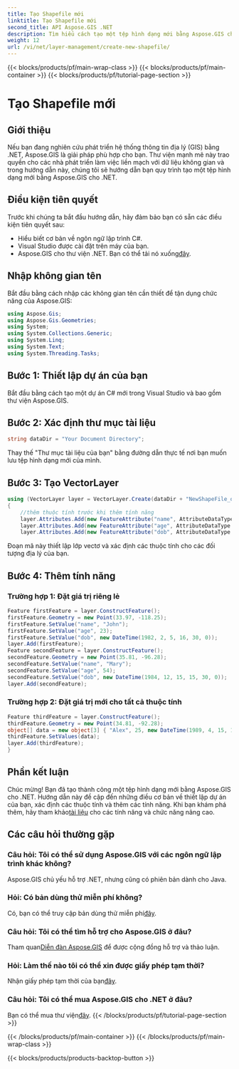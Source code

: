 ```yaml
---
title: Tạo Shapefile mới
linktitle: Tạo Shapefile mới
second_title: API Aspose.GIS .NET
description: Tìm hiểu cách tạo một tệp hình dạng mới bằng Aspose.GIS cho .NET. Hãy làm theo hướng dẫn từng bước của chúng tôi và khám phá sức mạnh của thao tác dữ liệu không gian.
weight: 12
url: /vi/net/layer-management/create-new-shapefile/
---
```


{{< blocks/products/pf/main-wrap-class >}}
{{< blocks/products/pf/main-container >}}
{{< blocks/products/pf/tutorial-page-section >}}

# Tạo Shapefile mới

## Giới thiệu
Nếu bạn đang nghiên cứu phát triển hệ thống thông tin địa lý (GIS) bằng .NET, Aspose.GIS là giải pháp phù hợp cho bạn. Thư viện mạnh mẽ này trao quyền cho các nhà phát triển làm việc liền mạch với dữ liệu không gian và trong hướng dẫn này, chúng tôi sẽ hướng dẫn bạn quy trình tạo một tệp hình dạng mới bằng Aspose.GIS cho .NET.
## Điều kiện tiên quyết
Trước khi chúng ta bắt đầu hướng dẫn, hãy đảm bảo bạn có sẵn các điều kiện tiên quyết sau:
- Hiểu biết cơ bản về ngôn ngữ lập trình C#.
- Visual Studio được cài đặt trên máy của bạn.
-  Aspose.GIS cho thư viện .NET. Bạn có thể tải nó xuống[đây](https://releases.aspose.com/gis/net/).
## Nhập không gian tên
Bắt đầu bằng cách nhập các không gian tên cần thiết để tận dụng chức năng của Aspose.GIS:
```csharp
using Aspose.Gis;
using Aspose.Gis.Geometries;
using System;
using System.Collections.Generic;
using System.Linq;
using System.Text;
using System.Threading.Tasks;
```
## Bước 1: Thiết lập dự án của bạn
Bắt đầu bằng cách tạo một dự án C# mới trong Visual Studio và bao gồm thư viện Aspose.GIS.
## Bước 2: Xác định thư mục tài liệu
```csharp
string dataDir = "Your Document Directory";
```
Thay thế "Thư mục tài liệu của bạn" bằng đường dẫn thực tế nơi bạn muốn lưu tệp hình dạng mới của mình.
## Bước 3: Tạo VectorLayer
```csharp
using (VectorLayer layer = VectorLayer.Create(dataDir + "NewShapeFile_out.shp", Drivers.Shapefile))
{
    //thêm thuộc tính trước khi thêm tính năng
    layer.Attributes.Add(new FeatureAttribute("name", AttributeDataType.String));
    layer.Attributes.Add(new FeatureAttribute("age", AttributeDataType.Integer));
    layer.Attributes.Add(new FeatureAttribute("dob", AttributeDataType.DateTime));
```
Đoạn mã này thiết lập lớp vectơ và xác định các thuộc tính cho các đối tượng địa lý của bạn.
## Bước 4: Thêm tính năng
### Trường hợp 1: Đặt giá trị riêng lẻ
```csharp
Feature firstFeature = layer.ConstructFeature();
firstFeature.Geometry = new Point(33.97, -118.25);
firstFeature.SetValue("name", "John");
firstFeature.SetValue("age", 23);
firstFeature.SetValue("dob", new DateTime(1982, 2, 5, 16, 30, 0));
layer.Add(firstFeature);
Feature secondFeature = layer.ConstructFeature();
secondFeature.Geometry = new Point(35.81, -96.28);
secondFeature.SetValue("name", "Mary");
secondFeature.SetValue("age", 54);
secondFeature.SetValue("dob", new DateTime(1984, 12, 15, 15, 30, 0));
layer.Add(secondFeature);
```
### Trường hợp 2: Đặt giá trị mới cho tất cả thuộc tính
```csharp
Feature thirdFeature = layer.ConstructFeature();
thirdFeature.Geometry = new Point(34.81, -92.28);
object[] data = new object[3] { "Alex", 25, new DateTime(1989, 4, 15, 15, 30, 0) };
thirdFeature.SetValues(data);
layer.Add(thirdFeature);
}
```
## Phần kết luận
 Chúc mừng! Bạn đã tạo thành công một tệp hình dạng mới bằng Aspose.GIS cho .NET. Hướng dẫn này đề cập đến những điều cơ bản về thiết lập dự án của bạn, xác định các thuộc tính và thêm các tính năng. Khi bạn khám phá thêm, hãy tham khảo[tài liệu](https://reference.aspose.com/gis/net/) cho các tính năng và chức năng nâng cao.
## Các câu hỏi thường gặp
### Câu hỏi: Tôi có thể sử dụng Aspose.GIS với các ngôn ngữ lập trình khác không?
Aspose.GIS chủ yếu hỗ trợ .NET, nhưng cũng có phiên bản dành cho Java.
### Hỏi: Có bản dùng thử miễn phí không?
 Có, bạn có thể truy cập bản dùng thử miễn phí[đây](https://releases.aspose.com/).
### Câu hỏi: Tôi có thể tìm hỗ trợ cho Aspose.GIS ở đâu?
 Tham quan[Diễn đàn Aspose.GIS](https://forum.aspose.com/c/gis/33) để được cộng đồng hỗ trợ và thảo luận.
### Hỏi: Làm thế nào tôi có thể xin được giấy phép tạm thời?
 Nhận giấy phép tạm thời của bạn[đây](https://purchase.aspose.com/temporary-license/).
### Câu hỏi: Tôi có thể mua Aspose.GIS cho .NET ở đâu?
 Bạn có thể mua thư viện[đây](https://purchase.aspose.com/buy).
{{< /blocks/products/pf/tutorial-page-section >}}

{{< /blocks/products/pf/main-container >}}
{{< /blocks/products/pf/main-wrap-class >}}

{{< blocks/products/products-backtop-button >}}
